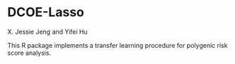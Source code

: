 # DCOE-Lasso
X. Jessie Jeng and Yifei Hu

This R package implements a transfer learning procedure for polygenic risk score analysis.  
